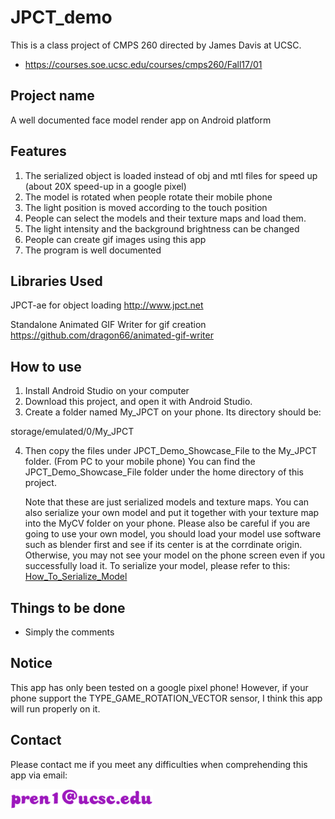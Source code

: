 # JPCT_demo
This is a class project of CMPS 260 directed by James Davis at UCSC.
- https://courses.soe.ucsc.edu/courses/cmps260/Fall17/01
## Project name
A well documented face model render app on Android platform
## Features
1. The serialized object is loaded instead of obj and mtl files for speed up (about 20X speed-up in a google pixel)
2. The model is rotated when people rotate their mobile phone
3. The light position is moved according to the touch position
4. People can select the models and their texture maps and load them.
5. The light intensity and the background brightness can be changed
6. People can create gif images using this app
7. The program is well documented
## Libraries Used
JPCT-ae for object loading
http://www.jpct.net

Standalone Animated GIF Writer for gif creation
https://github.com/dragon66/animated-gif-writer
## How to use
1. Install Android Studio on your computer
2. Download this project, and open it with Android Studio.
3. Create a folder named My_JPCT on your phone. Its directory should be:

storage/emulated/0/My_JPCT

4. Then copy the files under JPCT_Demo_Showcase_File to the My_JPCT folder. (From PC to your mobile phone) You can find the JPCT_Demo_Showcase_File folder under the home directory of this project.

   Note that these are just serialized models and texture maps. You can also serialize your own model and put it together with your texture map into the MyCV folder on your phone.
   Please also be careful if you are going to use your own model, you should load your model use software such as blender first and see if its center is at the corrdinate origin. Otherwise, you may not see your model on the phone screen even if you successfully load it.
   To serialize your model, please refer to this:
[How_To_Serialize_Model](How_To_Serialize_Model.md)
## Things to be done
- Simply the comments 
## Notice
This app has only been tested on a google pixel phone! However, if your phone support the TYPE_GAME_ROTATION_VECTOR sensor, I think this app will run properly on it.
## Contact
Please contact me if you meet any difficulties when comprehending this app via email:

![image](https://github.com/pren1/JPCT_demo/raw/master/output2.png)
